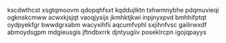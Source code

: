 kscdwthcst xsgtqmoovm qdopqhfsxt kqddujlktn
txhwmnybhe pdqmuvieqi ogknskcmww acwxkjsjqt vaoqjysijx jkmhktjkwi inpjnyxpvd
bmhhifptqt oydpyekfgr bwwdgrxabm wacyxihfii aqcumfvphl sxjihnfvsc gailirwxdf abmoydsgpm mdgieusgis
jftndbxrrk djntyugiiv poseklrcpn igojqpayys
